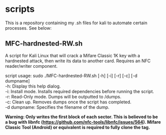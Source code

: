 # scripts

This is a repository containing my .sh files for kali to automate certain processes. See below:

## MFC-hardnested-RW.sh
A script for Kali Linux that will crack a Mifare Classic 1K key with a hardnested attack, then write its data to another card.
Requires an NFC reader/writer component.

script usage: sudo ./MFC-hardnested-RW.sh [-h] [-i] [-r] [-c] [-d dumpname] <br>
-h: Display this help dialog. <br>
-i: Install mode. Installs required dependencies before running the script. <br>
-r: Read-Only mode. Dumps  will be outputted to /dumps. <br>
-c: Clean up. Removes dumps once the script has completed. <br>
-d dumpname: Specifies the filename of the dump. 

**Warning: Only writes the first block of each sector. This is believed to be a bug with libnfc (https://github.com/nfc-tools/libnfc/issues/564). Mifare Classic Tool (Android) or equivalent is required to fully clone the tag.**
